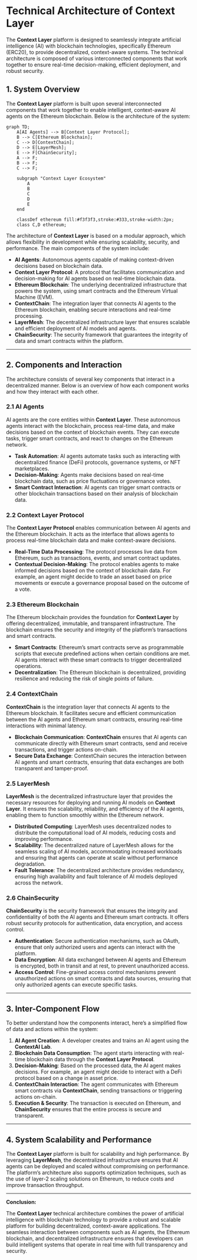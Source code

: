 # Technical Architecture of Context Layer

The **Context Layer** platform is designed to seamlessly integrate artificial intelligence (AI) with blockchain technologies, specifically Ethereum (ERC20), to provide decentralized, context-aware systems. The technical architecture is composed of various interconnected components that work together to ensure real-time decision-making, efficient deployment, and robust security.

## 1. **System Overview**

The **Context Layer** platform is built upon several interconnected components that work together to enable intelligent, context-aware AI agents on the Ethereum blockchain. Below is the architecture of the system:

```mermaid
graph TD;
    A[AI Agents] --> B[Context Layer Protocol];
    B --> C[Ethereum Blockchain];
    C --> D[ContextChain];
    D --> E[LayerMesh];
    E --> F[ChainSecurity];
    A --> F;
    B --> F;
    C --> F;

    subgraph "Context Layer Ecosystem"
        A
        B
        C
        D
        E
    end

    classDef ethereum fill:#f3f3f3,stroke:#333,stroke-width:2px;
    class C,D ethereum;

```

The architecture of **Context Layer** is based on a modular approach, which allows flexibility in development while ensuring scalability, security, and performance. The main components of the system include:

- **AI Agents**: Autonomous agents capable of making context-driven decisions based on blockchain data.
- **Context Layer Protocol**: A protocol that facilitates communication and decision-making for AI agents based on real-time blockchain data.
- **Ethereum Blockchain**: The underlying decentralized infrastructure that powers the system, using smart contracts and the Ethereum Virtual Machine (EVM).
- **ContextChain**: The integration layer that connects AI agents to the Ethereum blockchain, enabling secure interactions and real-time processing.
- **LayerMesh**: The decentralized infrastructure layer that ensures scalable and efficient deployment of AI models and agents.
- **ChainSecurity**: The security framework that guarantees the integrity of data and smart contracts within the platform.

---

## 2. **Components and Interaction**

The architecture consists of several key components that interact in a decentralized manner. Below is an overview of how each component works and how they interact with each other.

### 2.1 **AI Agents**
AI agents are the core entities within **Context Layer**. These autonomous agents interact with the blockchain, process real-time data, and make decisions based on the context of blockchain events. They can execute tasks, trigger smart contracts, and react to changes on the Ethereum network.

- **Task Automation**: AI agents automate tasks such as interacting with decentralized finance (DeFi) protocols, governance systems, or NFT marketplaces.
- **Decision-Making**: Agents make decisions based on real-time blockchain data, such as price fluctuations or governance votes.
- **Smart Contract Interaction**: AI agents can trigger smart contracts or other blockchain transactions based on their analysis of blockchain data.

### 2.2 **Context Layer Protocol**
The **Context Layer Protocol** enables communication between AI agents and the Ethereum blockchain. It acts as the interface that allows agents to process real-time blockchain data and make context-aware decisions.

- **Real-Time Data Processing**: The protocol processes live data from Ethereum, such as transactions, events, and smart contract updates.
- **Contextual Decision-Making**: The protocol enables agents to make informed decisions based on the context of blockchain data. For example, an agent might decide to trade an asset based on price movements or execute a governance proposal based on the outcome of a vote.

### 2.3 **Ethereum Blockchain**
The Ethereum blockchain provides the foundation for **Context Layer** by offering decentralized, immutable, and transparent infrastructure. The blockchain ensures the security and integrity of the platform’s transactions and smart contracts.

- **Smart Contracts**: Ethereum’s smart contracts serve as programmable scripts that execute predefined actions when certain conditions are met. AI agents interact with these smart contracts to trigger decentralized operations.
- **Decentralization**: The Ethereum blockchain is decentralized, providing resilience and reducing the risk of single points of failure.

### 2.4 **ContextChain**
**ContextChain** is the integration layer that connects AI agents to the Ethereum blockchain. It facilitates secure and efficient communication between the AI agents and Ethereum smart contracts, ensuring real-time interactions with minimal latency.

- **Blockchain Communication**: **ContextChain** ensures that AI agents can communicate directly with Ethereum smart contracts, send and receive transactions, and trigger actions on-chain.
- **Secure Data Exchange**: ContextChain secures the interaction between AI agents and smart contracts, ensuring that data exchanges are both transparent and tamper-proof.

### 2.5 **LayerMesh**
**LayerMesh** is the decentralized infrastructure layer that provides the necessary resources for deploying and running AI models on **Context Layer**. It ensures the scalability, reliability, and efficiency of the AI agents, enabling them to function smoothly within the Ethereum network.

- **Distributed Computing**: LayerMesh uses decentralized nodes to distribute the computational load of AI models, reducing costs and improving performance.
- **Scalability**: The decentralized nature of LayerMesh allows for the seamless scaling of AI models, accommodating increased workloads and ensuring that agents can operate at scale without performance degradation.
- **Fault Tolerance**: The decentralized architecture provides redundancy, ensuring high availability and fault tolerance of AI models deployed across the network.

### 2.6 **ChainSecurity**
**ChainSecurity** is the security framework that ensures the integrity and confidentiality of both the AI agents and Ethereum smart contracts. It offers robust security protocols for authentication, data encryption, and access control.

- **Authentication**: Secure authentication mechanisms, such as OAuth, ensure that only authorized users and agents can interact with the platform.
- **Data Encryption**: All data exchanged between AI agents and Ethereum is encrypted, both in transit and at rest, to prevent unauthorized access.
- **Access Control**: Fine-grained access control mechanisms prevent unauthorized actions on smart contracts and data sources, ensuring that only authorized agents can execute specific tasks.

---

## 3. **Inter-Component Flow**

To better understand how the components interact, here’s a simplified flow of data and actions within the system:

1. **AI Agent Creation**: A developer creates and trains an AI agent using the **ContextAI Lab**.
2. **Blockchain Data Consumption**: The agent starts interacting with real-time blockchain data through the **Context Layer Protocol**.
3. **Decision-Making**: Based on the processed data, the AI agent makes decisions. For example, an agent might decide to interact with a DeFi protocol based on a change in asset price.
4. **ContextChain Interaction**: The agent communicates with Ethereum smart contracts via **ContextChain**, sending transactions or triggering actions on-chain.
5. **Execution & Security**: The transaction is executed on Ethereum, and **ChainSecurity** ensures that the entire process is secure and transparent.

---

## 4. **System Scalability and Performance**

The **Context Layer** platform is built for scalability and high performance. By leveraging **LayerMesh**, the decentralized infrastructure ensures that AI agents can be deployed and scaled without compromising on performance. The platform’s architecture also supports optimization techniques, such as the use of layer-2 scaling solutions on Ethereum, to reduce costs and improve transaction throughput.

---

**Conclusion:**

The **Context Layer** technical architecture combines the power of artificial intelligence with blockchain technology to provide a robust and scalable platform for building decentralized, context-aware applications. The seamless interaction between components such as AI agents, the Ethereum blockchain, and decentralized infrastructure ensures that developers can build intelligent systems that operate in real time with full transparency and security.

